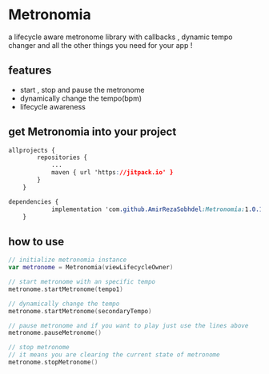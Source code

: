 # Metronomia

a lifecycle aware metronome library with callbacks , dynamic tempo changer and all the other things you need for your app !



## features

+ start , stop and pause the metronome
+ dynamically change the tempo(bpm)
+ lifecycle awareness



## get Metronomia into your project

```css
allprojects {
		repositories {
			...
			maven { url 'https://jitpack.io' }
		}
	}
```

```css
dependencies {
	        implementation 'com.github.AmirRezaSobhdel:Metronomia:1.0.1'
	}
```

## how to use

```kotlin
// initialize metronomia instance
var metronome = Metronomia(viewLifecycleOwner)

// start metronome with an specific tempo
metronome.startMetronome(tempo1)

// dynamically change the tempo
metronome.startMetronome(secondaryTempo)

// pause metronome and if you want to play just use the lines above
metronome.pauseMetronome()

// stop metronome
// it means you are clearing the current state of metronome
metronome.stopMetronome()
```